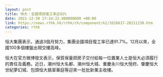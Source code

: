 ```yaml
---
layout: post
title: 恒大：全國項目復工率近92%
date: 2021-12-30 17:24:22.000000000 +08:00
link: https://news.rthk.hk/rthk/ch/component/k2/1626617-20211230.htm
categories: rthk
---
```


恒大集團表示，通過3個月努力，集團全國項目復工率已達91.7%。12月以來，全國100多個樓盤出現交樓高峰。

恒大在官方微博發文表示，保質保量把房子交付給每一位置業人士是恒大必須履行的責任及義務。近日，潮州恒大名都、潮州恒大城、重慶永川恒大悅府、肇慶恒大世紀夢幻城、包頭恒大翡翠華庭等迎來一批批新業主收樓。
